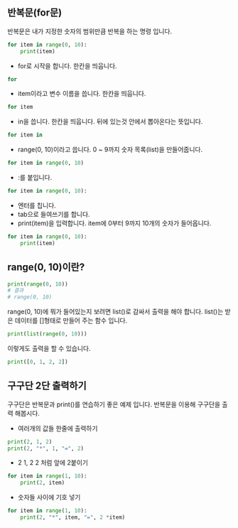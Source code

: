 ## 반복문(for문)
반복문은 내가 지정한 숫자의 범위만큼 반복을 하는 명령 입니다.
```python
for item in range(0, 10):
    print(item)
```

* for로 시작을 합니다. 한칸을 띄웁니다.
```python
for 
```
* item이라고 변수 이름을 씁니다. 한칸을 띄웁니다.
```python
for item 
```
* in을 씁니다. 한칸을 띄웁니다. 뒤에 있는것 안에서 뽑아온다는 뜻입니다.
```python
for item in 
```
* range(0, 10)이라고 씁니다. 0 ~ 9까지 숫자 목록(list)을 만들어줍니다.
```python
for item in range(0, 10)
```
* :를 붙입니다.
```python
for item in range(0, 10):
```
* 엔터를 칩니다.
* tab으로 들여쓰기를 합니다.
* print(item)을 입력합니다. item에 0부터 9까지 10개의 숫자가 들어옵니다.
```python
for item in range(0, 10):
    print(item)
```

## range(0, 10)이란?
```python
print(range(0, 10))
# 결과
# range(0, 10)
```
range(0, 10)에 뭐가 들어있는지 보려면 list()로 감싸서 출력을 해야 합니다. list()는 받은 데이터를 []형태로 만들어 주는 함수 입니다. 
```python
print(list(range(0, 10)))
```

이렇게도 출력을 할 수 있습니다.
```python
print([0, 1, 2, 2])
```


## 구구단 2단 출력하기
구구단은 반복문과 print()를 연습하기 좋은 예제 입니다.
반복문을 이용해 구구단을 출력 해봅시다.

* 여러개의 값들 한줄에 출력하기
```python
print(2, 1, 2)
print(2, "*", 1, "=", 2)
```

* 2 1, 2 2 처럼 앞에 2붙이기
```python
for item in range(1, 10):
    print(2, item)
```

* 숫자들 사이에 기호 넣기
```python
for item in range(1, 10):
    print(2, "*", item, "=", 2 *item)
```

